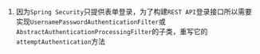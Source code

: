 1. 因为`Spring Security`只提供表单登录，为了构建`REST API`登录接口所以需要实现`UsernamePasswordAuthenticationFilter`或`AbstractAuthenticationProcessingFilter`的子类，重写它的 `attemptAuthentication`方法
<!--stackedit_data:
eyJoaXN0b3J5IjpbLTQ1NTUwMjcyNywtNjk4OTUyODQ2LDYwNj
E1MzEyXX0=
-->